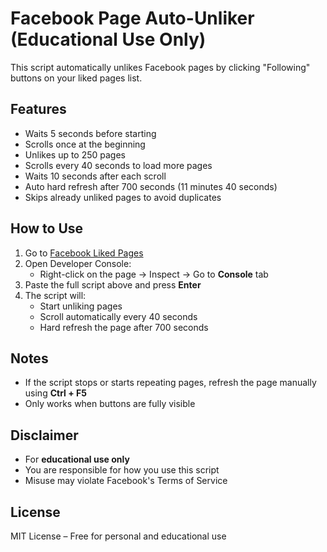 # Facebook Page Auto-Unliker (Educational Use Only)

This script automatically unlikes Facebook pages by clicking "Following" buttons on your liked pages list.

## Features

- Waits 5 seconds before starting
- Scrolls once at the beginning
- Unlikes up to 250 pages
- Scrolls every 40 seconds to load more pages
- Waits 10 seconds after each scroll
- Auto hard refresh after 700 seconds (11 minutes 40 seconds)
- Skips already unliked pages to avoid duplicates

## How to Use

1. Go to [Facebook Liked Pages](https://www.facebook.com/pages/?category=liked&ref=bookmarks)
2. Open Developer Console:
   - Right-click on the page → Inspect → Go to **Console** tab
3. Paste the full script above and press **Enter**
4. The script will:
   - Start unliking pages
   - Scroll automatically every 40 seconds
   - Hard refresh the page after 700 seconds

## Notes

- If the script stops or starts repeating pages, refresh the page manually using **Ctrl + F5**
- Only works when buttons are fully visible

## Disclaimer

- For **educational use only**
- You are responsible for how you use this script
- Misuse may violate Facebook's Terms of Service

## License

MIT License – Free for personal and educational use
